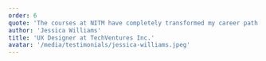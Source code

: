 ```yaml
---
order: 6
quote: 'The courses at NITM have completely transformed my career path. The practical approach and industry-relevant curriculum gave me the skills I needed to land my dream job.'
author: 'Jessica Williams'
title: 'UX Designer at TechVentures Inc.'
avatar: '/media/testimonials/jessica-williams.jpeg'
---
```

